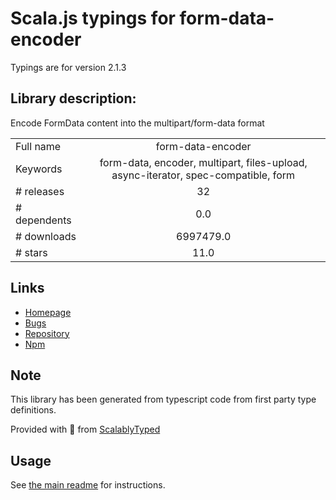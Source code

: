 
# Scala.js typings for form-data-encoder

Typings are for version 2.1.3

## Library description:
Encode FormData content into the multipart/form-data format

|                    |                 |
| ------------------ | :-------------: |
| Full name          | form-data-encoder |
| Keywords           | form-data, encoder, multipart, files-upload, async-iterator, spec-compatible, form |
| # releases         | 32 |
| # dependents       | 0.0 |
| # downloads        | 6997479.0 |
| # stars            | 11.0 |

## Links
- [Homepage](https://github.com/octet-stream/form-data-encoder#readme)
- [Bugs](https://github.com/octet-stream/form-data-encoder/issues)
- [Repository](https://github.com/octet-stream/form-data-encoder)
- [Npm](https://www.npmjs.com/package/form-data-encoder)
    


## Note
This library has been generated from typescript code from first party type definitions.

Provided with :purple_heart: from [ScalablyTyped](https://github.com/oyvindberg/ScalablyTyped)

## Usage
See [the main readme](../../readme.md) for instructions.


